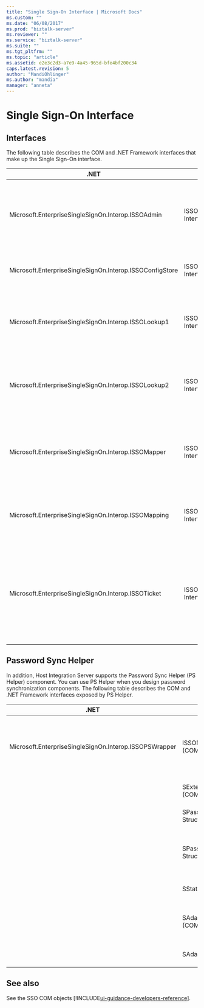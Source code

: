 ```yaml
---
title: "Single Sign-On Interface | Microsoft Docs"
ms.custom: ""
ms.date: "06/08/2017"
ms.prod: "biztalk-server"
ms.reviewer: ""
ms.service: "biztalk-server"
ms.suite: ""
ms.tgt_pltfrm: ""
ms.topic: "article"
ms.assetid: e2e3c2d3-a7e9-4a45-965d-bfe4bf200c34
caps.latest.revision: 5
author: "MandiOhlinger"
ms.author: "mandia"
manager: "anneta"
---
```

# Single Sign-On Interface

## Interfaces
The following table describes the COM and .NET Framework interfaces that make up the Single Sign-On interface.  
  
|.NET|COM|Description|  
|----------|---------|-----------------|  
|Microsoft.EnterpriseSingleSignOn.Interop.ISSOAdmin|ISSOAdmin Interface (COM)|Creates, updates, and deletes an SSO application. Also performs other administration functions.|  
|Microsoft.EnterpriseSingleSignOn.Interop.ISSOConfigStore|ISSOConfigStore Interface (COM)|Gets and sets information in the SSO configuration store.|  
|Microsoft.EnterpriseSingleSignOn.Interop.ISSOLookup1|ISSOLookup1 Interface (COM)|Enables you to look up the external credentials on a specified application for the current user.|  
|Microsoft.EnterpriseSingleSignOn.Interop.ISSOLookup2|ISSOLookup2 Interface (COM)|As above, but also enables you to look up the Windows credentials for a specified external user.|  
|Microsoft.EnterpriseSingleSignOn.Interop.ISSOMapper|ISSOMapper Interface (COM)|Enables you to set the external credentials for the current user for a specified application.|  
|Microsoft.EnterpriseSingleSignOn.Interop.ISSOMapping|ISSOMapping Interface (COM)|Creates and maintains the mapping between users and affiliated applications.|  
|Microsoft.EnterpriseSingleSignOn.Interop.ISSOTicket|ISSOTicket Interface (COM)|Creates the ticket that contains the appropriate security information. This ticket is then sent on with the appropriate message from your application.|  


## Password Sync Helper  
 In addition, Host Integration Server supports the Password Sync Helper (PS Helper) component. You can use PS Helper when you design password synchronization components. The following table describes the COM and .NET Framework interfaces exposed by PS Helper.  
  
|.NET|COM|Description|  
|----------|---------|-----------------|  
|Microsoft.EnterpriseSingleSignOn.Interop.ISSOPSWrapper|ISSONotification Interface (COM)|Handles password changes to and from non-Windows operating systems.|  
||SExternalAccount Structure (COM)|Describes an external account.|  
||SPasswordChange Structure (COM)|Describes a password change.|  
||SPasswordChangeComplete Structure (COM)|Describes the completion of a password change.|  
||SStatus Structure (COM)|Describes an error or event.|  
||SAdapterInGroup Structure (COM)|Describes the adapters in a given group.|  
||SAdapter Structure (COM)|Describes a specific adapter.|

## See also
See the SSO COM objects [!INCLUDE[ui-guidance-developers-reference](../includes/ui-guidance-developers-reference.md)]. 